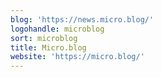 ```yaml
---
blog: 'https://news.micro.blog/'
logohandle: microblog
sort: microblog
title: Micro.blog
website: 'https://micro.blog/'
---
```


